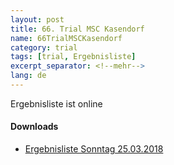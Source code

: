 ```yaml
---
layout: post
title: 66. Trial MSC Kasendorf
name: 66TrialMSCKasendorf
category: trial
tags: [trial, Ergebnisliste]
excerpt_separator: <!--mehr-->
lang: de
---
```

Ergebnisliste ist online

<!--mehr-->

#### Downloads

* [Ergebnisliste Sonntag 25.03.2018](/download/20180325_Ergebnisliste_Welschenkahl.pdf)
